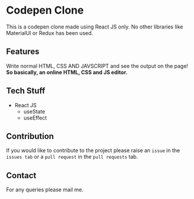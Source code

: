 # Codepen Clone

This is a codepen clone made using React JS only. No other libraries like MaterialUI or Redux has been used.

## Features

Write normal HTML, CSS AND JAVSCRIPT and see the output on the page! **So basically, an online HTML, CSS and JS editor.**

## Tech Stuff

-   React JS
    -   useState
    -   useEffect

## Contribution

If you would like to contribute to the project please raise an `issue` in the `issues tab` or a `pull request` in the `pull requests` tab.

## Contact

For any queries please mail me.
